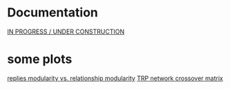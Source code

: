 # Documentation
[IN PROGRESS / UNDER CONSTRUCTION](https://sebolden.github.io/reddit/docs/process_documentation.html)

# some plots
[replies modularity vs. relationship modularity](https://sebolden.github.io/reddit/docs/replies_relationships_2015_2020.html)
[TRP network crossover matrix](https://sebolden.github.io/reddit/docs/trp_nw_crossover_matrix.html)
